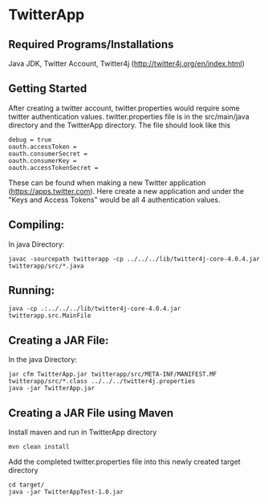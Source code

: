 # TwitterApp

## Required Programs/Installations
Java JDK, Twitter Account, Twitter4j (http://twitter4j.org/en/index.html)

## Getting Started
After creating a twitter account, twitter.properties would require some twitter authentication values. twitter.properties file is in the src/main/java directory and the TwitterApp directory. The file should look like this
```
debug = true
oauth.accessToken =
oauth.consumerSecret = 	
oauth.consumerKey =
oauth.accessTokenSecret = 
```
These can be found when making a new Twitter application (https://apps.twitter.com). Here create a new application and under the "Keys and Access Tokens" would be all 4 authentication values.

## Compiling: 
In java Directory:
```
javac -sourcepath twitterapp -cp ../../../lib/twitter4j-core-4.0.4.jar twitterapp/src/*.java 
```
## Running:
```
java -cp .:../../../lib/twitter4j-core-4.0.4.jar twitterapp.src.MainFile
```
## Creating a JAR File:
In the java Directory:
```
jar cfm TwitterApp.jar twitterapp/src/META-INF/MANIFEST.MF twitterapp/src/*.class ../../../twitter4j.properties
java -jar TwitterApp.jar

```
## Creating a JAR File using Maven
Install maven and run in TwitterApp directory
```
mvn clean install
```
Add the completed twitter.properties file into this newly created target directory
```
cd target/
java -jar TwitterAppTest-1.0.jar
```
